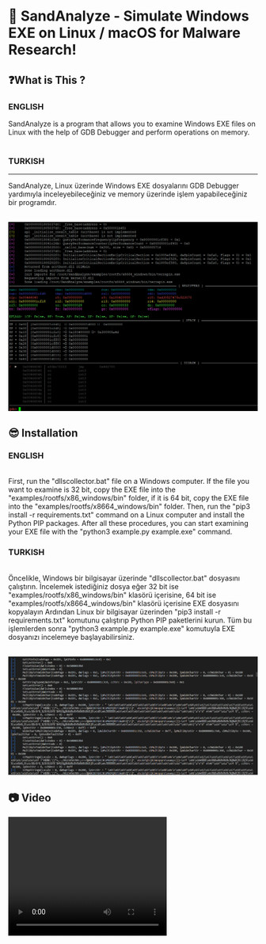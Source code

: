 # 🚀 SandAnalyze - Simulate Windows EXE on Linux / macOS for Malware Research!

<h2>❓What is This ?</h2>
<p>
<h3>ENGLISH</h3>
SandAnalyze is a program that allows you to examine Windows EXE files on Linux with the help of GDB Debugger and perform operations on memory.
<br><br>
<h3>TURKISH</h3>
<hr>
SandAnalyze, Linux üzerinde Windows EXE dosyalarını GDB Debugger yardımıyla inceleyebileceğiniz ve memory üzerinde işlem yapabileceğiniz bir programdır.
</p>

<br>
<img src="pic/test2.png" />
<br>

<h2>😎 Installation</h2>
<p>
<h3>ENGLISH</h3>
<br>
First, run the "dllscollector.bat" file on a Windows computer.
If the file you want to examine is 32 bit, copy the EXE file into the "examples/rootfs/x86_windows/bin" folder, if it is 64 bit, copy the EXE file into the "examples/rootfs/x8664_windows/bin" folder.
Then, run the "pip3 install -r requirements.txt" command on a Linux computer and install the Python PIP packages.
After all these procedures, you can start examining your EXE file with the "python3 example.py example.exe" command.
<br>
<h3>TURKISH</h3>
<br>
Öncelikle, Windows bir bilgisayar üzerinde "dllscollector.bat" dosyasını çalıştırın.
İncelemek istediğiniz dosya eğer 32 bit ise "examples/rootfs/x86_windows/bin" klasörü içerisine, 64 bit ise "examples/rootfs/x8664_windows/bin" klasörü içerisine EXE dosyasını kopyalayın
Ardından Linux bir bilgisayar üzerinden "pip3 install -r requirements.txt" komutunu çalıştırıp Python PIP paketlerini kurun.
Tüm bu işlemlerden sonra "python3 example.py example.exe" komutuyla EXE dosyanızı incelemeye başlayabilirsiniz.
</p>

<br>
<img src="pic/test1.png" />
<br>

<h2>📷 Video</h2>
<video width="320" height="240" controls>
<source src="example.mp4" type="video/mp4">
  Your browser does not support the video tag.
</video>